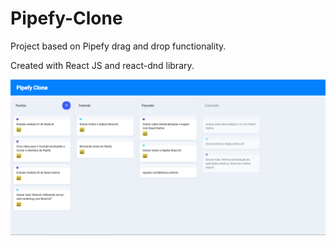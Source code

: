 # Pipefy-Clone

Project based on Pipefy drag and drop functionality. 

Created with React JS and react-dnd library.

![Print](https://github.com/LeonardoPizzoquero/Pipefy-Clone/blob/master/public/pipefy.png)

